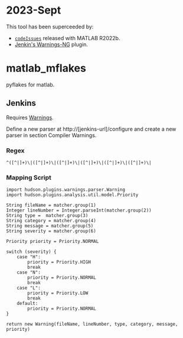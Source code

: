 # 2023-Sept

This tool has been superceeded by:

- [```codeIssues```](https://www.mathworks.com/help/matlab/ref/codeissues.html?s_tid=mwa_osa_a) released with MATLAB R2022b.
- [Jenkin's Warnings-NG](https://www.jenkins.io/doc/pipeline/steps/warnings-ng/) plugin.

# matlab_mflakes
pyflakes for matlab.
   
## Jenkins 

Requires [Warnings](https://plugins.jenkins.io/warnings).

Define a new parser at http://[jenkins-url]/configure and create a new parser in section Compiler Warnings.

### Regex

```
^([^|]+)\|([^|]+)\|([^|]+)\|([^|]+)\|([^|]+)\|([^|]+)\|
```

### Mapping Script

```
import hudson.plugins.warnings.parser.Warning
import hudson.plugins.analysis.util.model.Priority

String fileName = matcher.group(1)
Integer lineNumber = Integer.parseInt(matcher.group(2))
String type =  matcher.group(3)
String category = matcher.group(4)
String message = matcher.group(5)
String severity = matcher.group(6)

Priority priority = Priority.NORMAL

switch (severity) {
    case "H":
        priority = Priority.HIGH
        break
    case "N":
        priority = Priority.NORMAL
        break
    case "L":
        priority = Priority.LOW
        break
    default:
        priority = Priority.NORMAL
}

return new Warning(fileName, lineNumber, type, category, message, priority)
```
